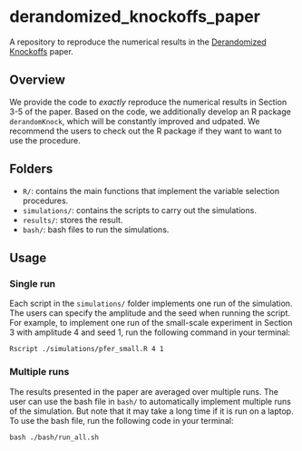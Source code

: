 # derandomized_knockoffs_paper
A repository to reproduce the numerical results in the [Derandomized Knockoffs](https://arxiv.org/abs/2012.02717) paper. 

## Overview
We provide the code to <em>exactly</em> reproduce the numerical results in Section 3-5 of the paper. Based on the  code,
we additionally develop an R package `derandomKnock`, which will be constantly improved and udpated. We recommend the users to check
out the R package if they want to want to use the procedure.

## Folders
- `R/`: contains the main functions that implement the variable selection procedures.
- `simulations/`: contains the scripts to carry out the simulations.
- `results/`: stores the result.
- `bash/`: bash files to run the simulations.

## Usage
### Single run
Each script in the `simulations/` folder implements one run of the simulation. The users can specify the amplitude and the seed when running the script. 
For example, to implement one run of the small-scale experiment in Section 3 with amplitude 4 and seed 1, run the following command in your terminal:
```{r}
Rscript ./simulations/pfer_small.R 4 1
```

### Multiple runs
The results presented in the paper are averaged over multiple runs. The user can use the bash file in `bash/` to automatically
implement multiple runs of the simulation. But note that it may take a long time if it is run on a laptop. To use the bash file,
run the following code in  your terminal:
```{r}
bash ./bash/run_all.sh
```
